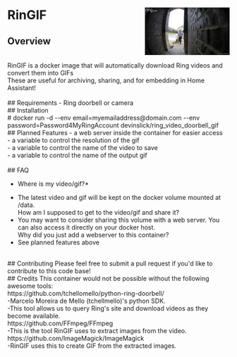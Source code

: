 # RinGIF <img src="sample.gif" align="right" height=108/>

## Overview
<br>
RinGIF is a docker image that will automatically download Ring videos and convert them into GIFs<br>
These are useful for archiving, sharing, and for embedding in Home Assistant!<br>
<br>
## Requirements
- Ring doorbell or camera<br>
## Installation
<br>
# docker run -d --env email=myemailaddress@domain.com --env password=Password4MyRingAccount devinslick/ring_video_doorbell_gif

<br>
## Planned Features
- a web server inside the container for easier access<br>
- a variable to control the resolution of the gif<br>
- a variable to control the name of the video to save<br>
- a variable to control the name of the output gif<br>
<br>
## FAQ

* Where is my video/gif?*

- The latest video and gif will be kept on the docker volume mounted at /data.<br>
How am I supposed to get to the video/gif and share it?<br>
- You may want to consider sharing this volume with a web server.  You can also access it directly on your docker host.<br>
Why did you just add a webserver to this container?<br>
- See planned features above<br>
<br>
## Contributing
Please feel free to submit a pull request if you'd like to contribute to this code base!<br>
## Credits
This container would not be possible without the following awesome tools:<br>
https://github.com/tchellomello/python-ring-doorbell/<br>
-Marcelo Moreira de Mello (tchellmello)'s python SDK.<br>
-This tool allows us to query Ring's site and download videos as they become available.<br>
https://github.com/FFmpeg/FFmpeg<br>
-This is the tool RinGIF uses to extract images from the video.<br>
https://github.com/ImageMagick/ImageMagick<br>
-RinGIF uses this to create GIF from the extracted images.<br>
